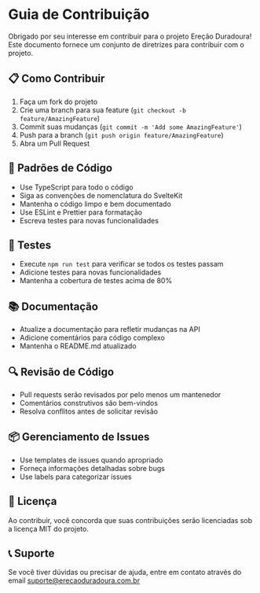 # Guia de Contribuição

Obrigado por seu interesse em contribuir para o projeto Ereção Duradoura! Este documento fornece um conjunto de diretrizes para contribuir com o projeto.

## 📋 Como Contribuir

1. Faça um fork do projeto
2. Crie uma branch para sua feature (`git checkout -b feature/AmazingFeature`)
3. Commit suas mudanças (`git commit -m 'Add some AmazingFeature'`)
4. Push para a branch (`git push origin feature/AmazingFeature`)
5. Abra um Pull Request

## 📝 Padrões de Código

- Use TypeScript para todo o código
- Siga as convenções de nomenclatura do SvelteKit
- Mantenha o código limpo e bem documentado
- Use ESLint e Prettier para formatação
- Escreva testes para novas funcionalidades

## 🧪 Testes

- Execute `npm run test` para verificar se todos os testes passam
- Adicione testes para novas funcionalidades
- Mantenha a cobertura de testes acima de 80%

## 📚 Documentação

- Atualize a documentação para refletir mudanças na API
- Adicione comentários para código complexo
- Mantenha o README.md atualizado

## 🔍 Revisão de Código

- Pull requests serão revisados por pelo menos um mantenedor
- Comentários construtivos são bem-vindos
- Resolva conflitos antes de solicitar revisão

## 📦 Gerenciamento de Issues

- Use templates de issues quando apropriado
- Forneça informações detalhadas sobre bugs
- Use labels para categorizar issues

## 📄 Licença

Ao contribuir, você concorda que suas contribuições serão licenciadas sob a licença MIT do projeto.

## 📞 Suporte

Se você tiver dúvidas ou precisar de ajuda, entre em contato através do email suporte@erecaoduradoura.com.br 